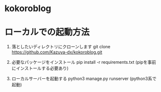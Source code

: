 # kokoroblog

# ローカルでの起動方法
1. 落としたいディレクトリにクローンします
git clone https://github.com/Kazuya-dx/kokoroblog.git

2. 必要なパッケージをインストール
pip install -r requirements.txt
(pipを事前にインストールする必要あり)

3. ローカルサーバーを起動する
python3 manage.py runserver
(python3系で起動)